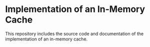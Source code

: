 Implementation of an In-Memory Cache
====================================

This repository includes the source code and documentation of the implementation of an in-memory cache.


